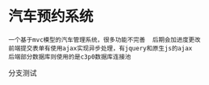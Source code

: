 汽车预约系统
===
    一个基于mvc模型的汽车管理系统，很多功能不完善  后期会加进度更改
    前端提交表单有使用ajax实现异步处理，有jquery和原生js的ajax
    后端部分数据库则使用的是c3p0数据库连接池
    
分支测试
